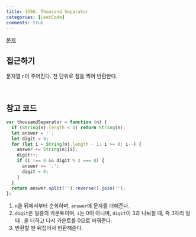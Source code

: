 ```yaml
---
title: 1556. Thousand Separator
categories: [LeetCode]
comments: true
---
```


[문제](https://leetcode.com/problems/thousand-separator/)

## 접근하기

문자열 `n`이 주어진다. 천 단위로 점을 찍어 반환한다.

<br>

## 참고 코드

```js
var thousandSeparator = function (n) {
  if (String(n).length < 4) return String(n);
  let answer = '';
  let digit = 0;
  for (let i = String(n).length - 1; i >= 0; i--) {
    answer += String(n)[i];
    digit++;
    if (i !== 0 && digit % 3 === 0) {
      answer += '.';
      digit = 0;
    }
  }
  return answer.split('').reverse().join('');
};
```

1. `n`을 뒤에서부터 순회하며, `answer`에 문자를 더해준다.
2. `digit`은 일종의 카운트이며, `i`는 0이 아니며, `digit`이 3과 나눠질 때, 즉 3자리 일 때 `.`을 더하고 다시 카운트를 0으로 바꿔준다.
3. 반환할 땐 뒤집어서 반환해준다.
